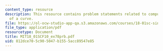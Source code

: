 ```yaml
---
content_type: resource
description: This resource contains problem statements related to computation of length
  of a curve.
file: https://ol-ocw-studio-app-qa.s3.amazonaws.com/courses/18-01sc-single-variable-calculus-fall-2010/812dce705c905047b1555acc89547e85_MIT18_01SCF10_ex78prb.pdf
file_type: application/pdf
resourcetype: Document
title: MIT18_01SCF10_ex78prb.pdf
uid: 812dce70-5c90-5047-b155-5acc89547e85
---
```


